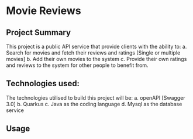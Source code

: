 # Movie Reviews
## Project Summary
This project is a public API service that provide clients with the ability to:
a. Search for movies and fetch their reviews and ratings [Single or multiple movies]
b. Add their own movies to the system
c. Provide their own ratings and reviews to the system for other people to benefit from.

## Technologies used:
The technologies utilised to build this project will be:
a. openAPI [Swagger 3.0]
b. Quarkus
c. Java as the coding language 
d. Mysql as the database service

## Usage 
